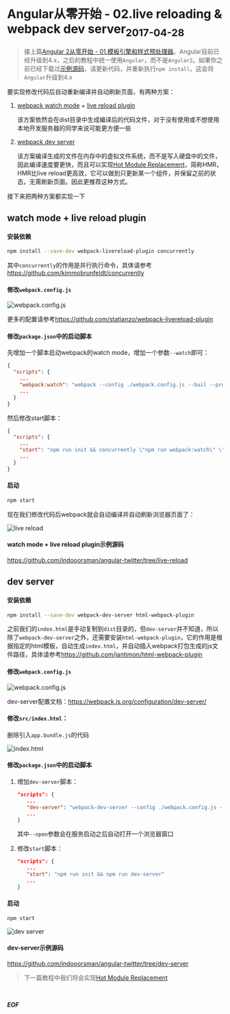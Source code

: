 <h1>Angular从零开始 - 02.live reloading & webpack dev server<sub>2017-04-28</sub></h1>

> 接上篇[Angular 2从零开始 - 01.模板引擎和样式预处理器](Angular-2E4BB8EE99BB6E5BC80E5A78B---01)。Angular目前已经升级到4.x，之后的教程中统一使用`Angular`，而不是`Angular2`。如果你之前已经下载过[示例源码](https://github.com/indooorsman/angular-twitter)，请更新代码，并重新执行`npm install`，这会将`Angular`升级到4.x

要实现修改代码后自动重新编译并自动刷新页面，有两种方案：

1. [webpack watch mode](https://webpack.js.org/guides/development/#webpack-watch-mode) + [live reload plugin](https://github.com/statianzo/webpack-livereload-plugin)

    该方案依然会在dist目录中生成编译后的代码文件，对于没有使用或不想使用本地开发服务器的同学来说可能更方便一些

1. [webpack dev server](https://webpack.js.org/guides/development/#webpack-dev-server)

    该方案编译生成的文件在内存中的虚拟文件系统，而不是写入硬盘中的文件，因此编译速度要更快，而且可以实现[Hot Module Replacement](https://webpack.js.org/concepts/hot-module-replacement/)，简称HMR，HMR比live reload更高效，它可以做到只更新某一个组件，并保留之前的状态，无需刷新页面。因此更推荐这种方式。
    
接下来把两种方案都实现一下
    
## watch mode + live reload plugin  

#### 安装依赖

```bash
npm install --save-dev webpack-livereload-plugin concurrently
```

其中`concurrently`的作用是并行执行命令，具体请参考<https://github.com/kimmobrunfeldt/concurrently>

#### 修改`webpack.config.js`

![webpack.config.js](../assets/screenshot5.png)

更多的配置请参考<https://github.com/statianzo/webpack-livereload-plugin>

#### 修改`package.json`中的启动脚本

先增加一个脚本启动webpack的watch mode，增加一个参数`--watch`即可：

```json
{
  "scripts": {
    ...
    "webpack:watch": "webpack --config ./webpack.config.js --bail --progress --watch"
    ...
  }
}
```

然后修改start脚本：

```json
{
  "scripts": {
    ...
    "start": "npm run init && concurrently \"npm run webpack:watch\" \"npm run server\""
    ...
  }
}
```

#### 启动

```bash 
npm start
```

现在我们修改代码后webpack就会自动编译并自动刷新浏览器页面了：

![live reload](../assets/live-reload.gif)

#### watch mode + live reload plugin示例源码

<https://github.com/indooorsman/angular-twitter/tree/live-reload>
  
## dev server  

#### 安装依赖

```bash
npm install --save-dev webpack-dev-server html-webpack-plugin
```

之前我们的`index.html`是手动复制到`dist`目录的，但`dev-server`并不知道，所以除了`webpack-dev-server`之外，还需要安装`html-webpack-plugin`，它的作用是根据指定的html模板，自动生成`index.html`，并自动插入webpack打包生成的js文件路径，具体请参考<https://github.com/jantimon/html-webpack-plugin>

#### 修改`webpack.config.js`

![webpack.config.js](../assets/screenshot7.png)

dev-server配置文档：<https://webpack.js.org/configuration/dev-server/>

#### 修改`src/index.html`：

删除引入`app.bundle.js`的代码

![index.html](../assets/screenshot8.png)

#### 修改`package.json`中的启动脚本

1. 增加`dev-server`脚本：

    ```json
    "scripts": {
       ...
       "dev-server": "webpack-dev-server --config ./webpack.config.js --progress --open"
       ...
    }
    ```
    
    其中`--open`参数会在服务启动之后自动打开一个浏览器窗口
    
1. 修改`start`脚本：
    
    ```json
    "scripts": {
       ...
       "start": "npm run init && npm run dev-server"
       ...
    }
    ```
    
#### 启动
    
```bash
npm start
```

![dev server](../assets/dev-server.gif)

#### dev-server示例源码

<https://github.com/indooorsman/angular-twitter/tree/dev-server>    

> 下一篇教程中我们将会实现[Hot Module Replacement](https://webpack.js.org/concepts/hot-module-replacement/)

<br/>
    
___EOF___

<br/>